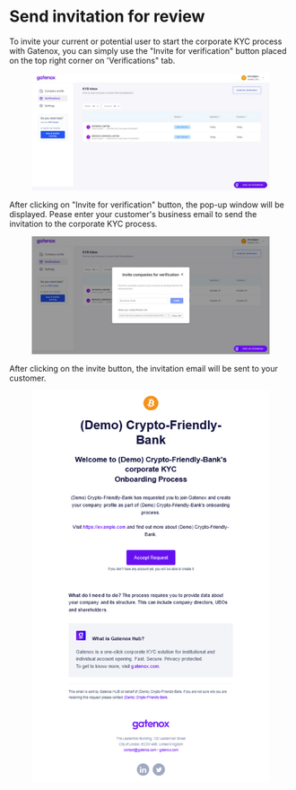 # Send invitation for review

To invite your current or potential user to start the corporate KYC process with Gatenox, you can simply use the "Invite for verification" button placed on the top right corner on 'Verifications" tab.

<figure><img src="../../.gitbook/assets/verifications.png" alt=""><figcaption></figcaption></figure>

After clicking on "Invite for verification" button, the pop-up window will be displayed. Pease enter your customer's business email to send the invitation to the corporate KYC process.

<figure><img src="../../.gitbook/assets/appli_invitation.png" alt=""><figcaption></figcaption></figure>

After clicking on the invite button, the invitation email will be sent to your customer.

<figure><img src="../../.gitbook/assets/email_invitation.png" alt=""><figcaption></figcaption></figure>
